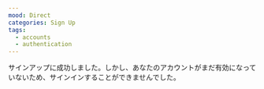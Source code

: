 ```yaml
---
mood: Direct
categories: Sign Up
tags:
  - accounts
  - authentication
---
```

サインアップに成功しました。しかし、あなたのアカウントがまだ有効になっていないため、サインインすることができませんでした。